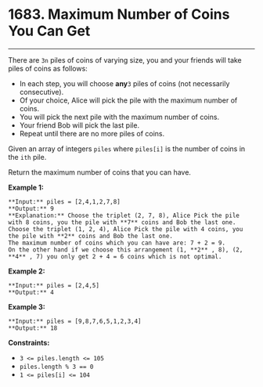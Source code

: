 # 1683. Maximum Number of Coins You Can Get

---

There are `3n` piles of coins of varying size, you and your friends will take piles of coins as follows:

  * In each step, you will choose **any**`3` piles of coins (not necessarily consecutive).
  * Of your choice, Alice will pick the pile with the maximum number of coins.
  * You will pick the next pile with the maximum number of coins.
  * Your friend Bob will pick the last pile.
  * Repeat until there are no more piles of coins.



Given an array of integers `piles` where `piles[i]` is the number of coins in the `ith` pile.

Return the maximum number of coins that you can have.

 

**Example 1:**
    
    **Input:** piles = [2,4,1,2,7,8]
    **Output:** 9
    **Explanation:** Choose the triplet (2, 7, 8), Alice Pick the pile with 8 coins, you the pile with **7** coins and Bob the last one.
    Choose the triplet (1, 2, 4), Alice Pick the pile with 4 coins, you the pile with **2** coins and Bob the last one.
    The maximum number of coins which you can have are: 7 + 2 = 9.
    On the other hand if we choose this arrangement (1, **2** , 8), (2, **4** , 7) you only get 2 + 4 = 6 coins which is not optimal.

**Example 2:**
    
    **Input:** piles = [2,4,5]
    **Output:** 4

**Example 3:**
    
    **Input:** piles = [9,8,7,6,5,1,2,3,4]
    **Output:** 18

 

**Constraints:**

  * `3 <= piles.length <= 105`
  * `piles.length % 3 == 0`
  * `1 <= piles[i] <= 104`


